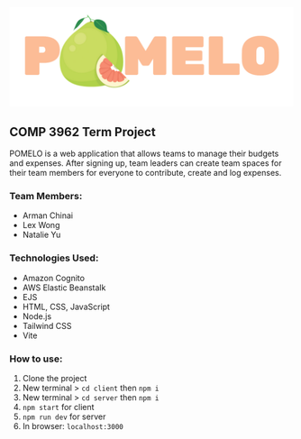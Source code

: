![POMELO](https://github.com/ChinaiArman/COMP3962_Term_Project/blob/main/client/src/assets/logo_full.png)

## COMP 3962 Term Project

POMELO is a web application that allows teams to manage their budgets and expenses. After signing up, team leaders can create team spaces for their team members for everyone to contribute, create and log expenses.

### Team Members:

* Arman Chinai
* Lex Wong
* Natalie Yu

### Technologies Used:

* Amazon Cognito
* AWS Elastic Beanstalk
* EJS
* HTML, CSS, JavaScript
* Node.js
* Tailwind CSS
* Vite

### How to use:

1. Clone the project
2. New terminal > ```cd client``` then ```npm i```
3. New terminal > ```cd server``` then ```npm i```
4. ```npm start``` for client
5. ```npm run dev``` for server
6. In browser: ```localhost:3000```
